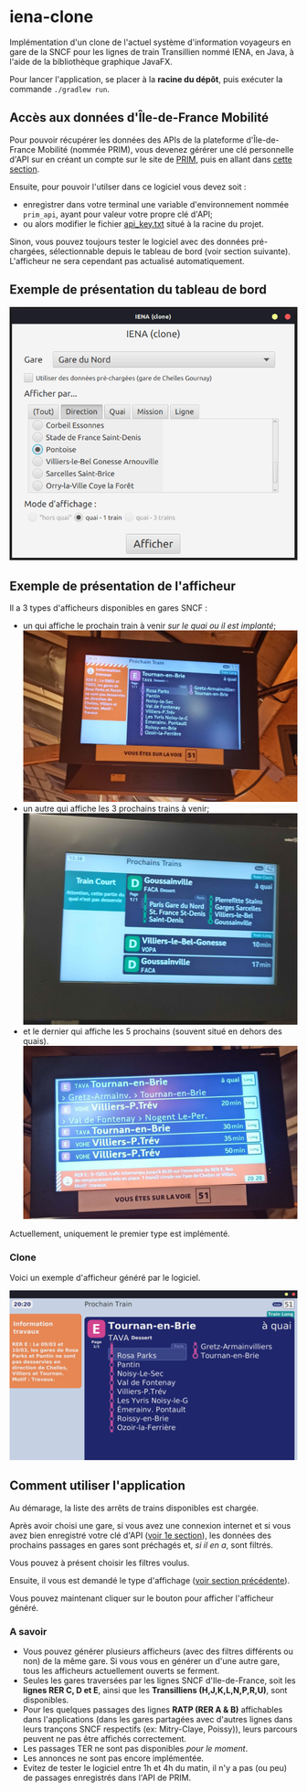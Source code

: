 # iena-clone

Implémentation d'un clone de l'actuel système d'information voyageurs en gare de la SNCF pour les lignes de train Transillien nommé IENA, en Java, à l'aide de la bibliothèque graphique JavaFX.

Pour lancer l'application, se placer à la **racine du dépôt**, puis exécuter la commande `./gradlew run`.

## Accès aux données d'Île-de-France Mobilité

Pour pouvoir récupérer les données des APIs de la plateforme d'Île-de-France Mobilité (nommée PRIM), vous devenez gérérer une clé personnelle d'API sur en créant un compte sur le site de [PRIM](https://prim.iledefrance-mobilites.fr), puis en allant dans [cette section](https://prim.iledefrance-mobilites.fr/fr/mes-jetons-authentification).

Ensuite, pour pouvoir l'utilser dans ce logiciel vous devez soit :

- enregistrer dans votre terminal une variable d'environnement nommée `prim_api`, ayant pour valeur votre propre clé d'API;
- ou alors modifier le fichier [api_key.txt](api_key.txt) situé à la racine du projet.

Sinon, vous pouvez toujours tester le logiciel avec des données pré-chargées, sélectionnable depuis le tableau de bord (voir section suivante). L'afficheur ne sera cependant pas actualisé automatiquement.

## Exemple de présentation du tableau de bord

![Capture d'écran du tableau de bord ayant la gare de "Asnières" sélectionnée, avec les différentes directions affichées.](pics/dashboard.png)

## Exemple de présentation de l'afficheur

Il a 3 types d'afficheurs disponibles en gares SNCF :

- un qui affiche le prochain train à venir *sur le quai ou il est implanté*;
![Photo d'un afficheur du prochain à venir en gare de Magenta.](pics/1_train.jpg)
- un autre qui affiche les 3 prochains trains à venir;
![Photo d'un afficheur de 3 passages à venir en gare de Châtelet - Les Halles.](pics/3_trains.jpg)
- et le dernier qui affiche les 5 prochains (souvent situé en dehors des quais).
![Photo d'un afficheur de 5 passages à venir en gare de Magenta.](pics/5_trains.jpg)

Actuellement, uniquement le premier type est implémenté.

### Clone

Voici un exemple d'afficheur généré par le logiciel.

![Capture d'écran du clone d'un afficheur de la gare de Magenta.](pics/display.png)

## Comment utiliser l'application

Au démarage, la liste des arrêts de trains disponibles est chargée.

Après avoir choisi une gare, si vous avez une connexion internet et si vous avez bien enregistré votre clé d'API ([voir 1e section](#accès-aux-données-dîle-de-france-mobilité)), les données des prochains passages en gares sont préchagés et, *si il en a*, sont filtrés.

Vous pouvez à présent choisir les filtres voulus.

Ensuite, il vous est demandé le type d'affichage ([voir section précédente](#exemple-de-présentation-de-lafficheur)).

Vous pouvez maintenant cliquer sur le bouton pour afficher l'afficheur généré.

### A savoir

- Vous pouvez générer plusieurs afficheurs (avec des filtres différents ou non) de la même gare. Si vous vous en générer un d'une autre gare, tous les afficheurs actuellement ouverts se ferment.
- Seules les gares traversées par les lignes SNCF d'Ile-de-France, soit les **lignes RER C, D et E**, ainsi que les **Transilliens (H,J,K,L,N,P,R,U)**, sont disponibles.
- Pour les quelques passages des lignes **RATP (RER A & B)** affichables dans l'applications (dans les gares partagées avec d'autres lignes dans leurs trançons SNCF respectifs (ex: Mitry-Claye, Poissy)), leurs parcours peuvent ne pas être affichés correctement.
- Les passages TER ne sont pas disponibles *pour le moment*.
- Les annonces ne sont pas encore implémentée.
- Evitez de tester le logiciel entre 1h et 4h du matin, il n'y a pas (ou peu) de passages enregistrés dans l'API de PRIM.

